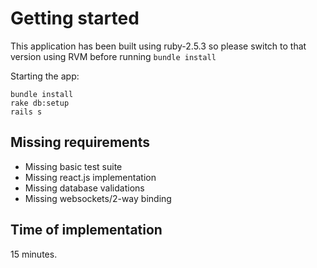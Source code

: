 # Getting started
This application has been built using ruby-2.5.3 so please switch to that version using RVM before running `bundle install`

Starting the app:
```
bundle install
rake db:setup
rails s
```

## Missing requirements
* Missing basic test suite
* Missing react.js implementation
* Missing database validations
* Missing websockets/2-way binding

## Time of implementation
15 minutes.